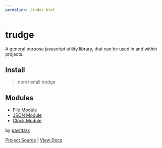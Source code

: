 ```yaml
---
permalink: /index.html
---
```


# trudge
A general purpose javascript utility library, that can be used in and within projects.

## Install
> npm install trudge

## Modules 

* [File Module](/docs/file.md)
* [JSON Module](/docs/json.md)
* [Clock Module](/docs/clock.md)

by [pavittarx](https://github.com/pavittarx)

[Project Source](https://github.com/pavittarx/trudge) | [View Docs](https://pavittarx.github.io/trudge)
